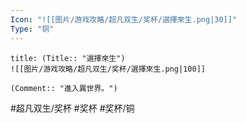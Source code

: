 ```yaml
---
Icon: "![[图片/游戏攻略/超凡双生/奖杯/選擇來生.png|30]]"
Type: "铜"
---
```

```ad-common-bronze-trophy
title: (Title:: "選擇來生")
![[图片/游戏攻略/超凡双生/奖杯/選擇來生.png|100]]

(Comment:: "進入異世界。")
```

#超凡双生/奖杯 #奖杯 #奖杯/铜
